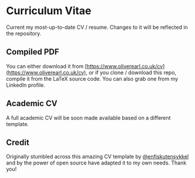 # Curriculum Vitae

Current my most-up-to-date CV / resume. Changes to it will be reflected in the repository.

## Compiled PDF

You can either download it from [https://www.oliverearl.co.uk/cv](https://www.oliverearl.co.uk/cv), or if you clone / download this repo, compile it from the LaTeX source code. You can also grab one from my LinkedIn profile.

## Academic CV

A full academic CV will be soon made available based on a different template.

## Credit

Originally stumbled across this amazing CV template by [@enfiskutensykkel](https://github.com/enfiskutensykkel) and by the power of open source have adapted it to my own needs. Thank you!
